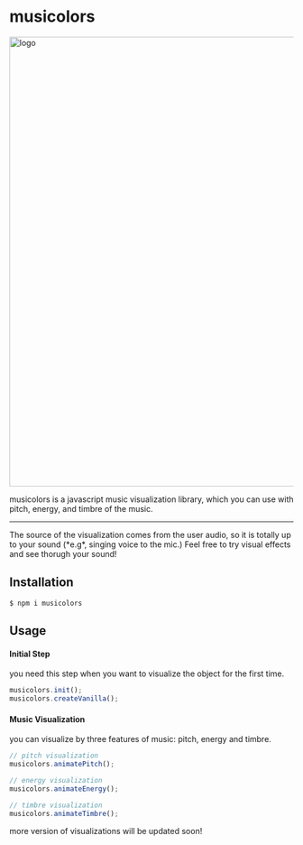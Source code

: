 # musicolors

<img width="797" alt="logo" src="https://github.com/ChungHaLee/musicolors/assets/59073612/d9dc0c54-4235-4061-bee0-f7d80b9d2dd1">

musicolors is a javascript music visualization library, which you can use with pitch, energy, and timbre of the music.
<hr>
The source of the visualization comes from the user audio, so it is totally up to your sound (*e.g*, singing voice to the mic.)
Feel free to try visual effects and see thorugh your sound!
<br>

## Installation

```
$ npm i musicolors
```

## Usage

#### Initial Step
you need this step when you want to visualize the object for the first time.

```javascript
musicolors.init();
musicolors.createVanilla();
```

#### Music Visualization
you can visualize by three features of music: pitch, energy and timbre.
```javascript
// pitch visualization
musicolors.animatePitch();

// energy visualization
musicolors.animateEnergy();

// timbre visualization
musicolors.animateTimbre();
```
more version of visualizations will be updated soon!